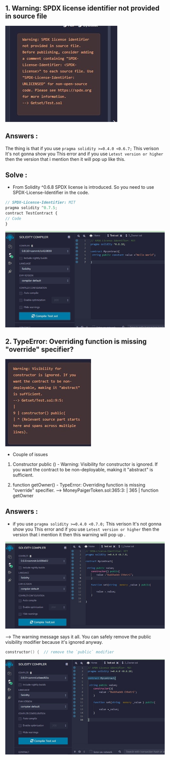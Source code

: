 ## 1. Warning: SPDX license identifier not provided in source file
![SPDX license identifier not provided in source file Image](/SolidityPrograms/Images/SPDX.jpg)

## Answers :
The thing is that if you use `pragma solidity >=0.4.0 <0.6.7;` This verison It's not gonna show you This error and if you use `Letest version or higher` then the version that i mention  then it will pop up like this.


## Solve :
- From Solidity ^0.6.8 SPDX license is introduced. So you need to use SPDX-License-Identifier in the code.
```Javascript
// SPDX-License-Identifier: MIT
pragma solidity ^0.7.5;
contract TestContract {
// Code
}
```
![SPDX Solve Image](/SolidityPrograms/Images/SPDXSolve.jpg)


## 2. TypeError: Overriding function is missing "override" specifier?

![Constructor Issue ](/SolidityPrograms/Images/Constructor.jpg)
* Couple of issues

1. Constructor public () - Warning: Visibility for constructor is ignored. If you want the contract to be non-deployable, making it "abstract" is sufficient.

2. function getOwner() - TypeError: Overriding function is missing "override" specifier. --> MoneyPaigerToken.sol:365:3: | 365 | function getOwner

## Answers :
- if you use `pragma solidity >=0.4.0 <0.7.0;` This verison It's not gonna show you This error and if you use `Letest version or higher` then the version that i mention it  then this warning  will pop up .

![Constructor Resolve ](/SolidityPrograms/Images/ConstructorCode.jpg)

--> The warning message says it all. You can safely remove the public visibility modifier because it's ignored anyway.
```c
constructor() {  // remove the `public` modifier
```

![Constructor Resolve ](/SolidityPrograms/Images/ConstructorSolve.jpg)



